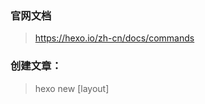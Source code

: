 
### 官网文档
> https://hexo.io/zh-cn/docs/commands

### 创建文章：
> hexo new [layout] <title>


### 本地运行
```bash
hexo g && hexo s
```

### 部署命令
```bash
hexo clean && hexo deploy
# or
hexo g -d
```
